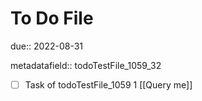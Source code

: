 # To Do File

due:: 2022-08-31

metadatafield:: todoTestFile_1059_32

- [ ] Task of todoTestFile_1059 1 [[Query me]]

